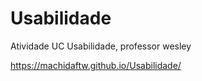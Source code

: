 # Usabilidade

Atividade UC Usabilidade, professor wesley

https://machidaftw.github.io/Usabilidade/

